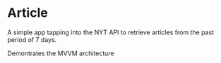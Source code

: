 # Article

A simple app tapping into the NYT API to retrieve articles from the past period of 7 days.

Demontrates the MVVM architecture
